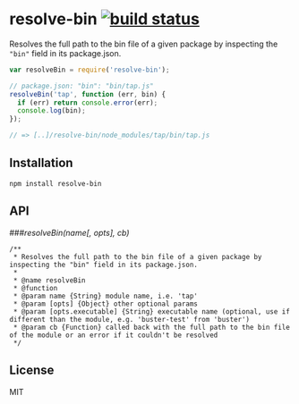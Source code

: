 # resolve-bin [![build status](https://secure.travis-ci.org/thlorenz/resolve-bin.png)](http://travis-ci.org/thlorenz/resolve-bin)

Resolves the full path to the bin file of a given package by inspecting the `"bin"` field in its package.json.

```js
var resolveBin = require('resolve-bin');

// package.json: "bin": "bin/tap.js"
resolveBin('tap', function (err, bin) {
  if (err) return console.error(err);
  console.log(bin);  
});

// => [..]/resolve-bin/node_modules/tap/bin/tap.js
```

## Installation

    npm install resolve-bin

## API

###*resolveBin(name[, opts], cb)*

```
/**
 * Resolves the full path to the bin file of a given package by inspecting the "bin" field in its package.json. 
 *
 * @name resolveBin
 * @function
 * @param name {String} module name, i.e. 'tap'
 * @param [opts] {Object} other optional params
 * @param [opts.executable] {String} executable name (optional, use if different than the module, e.g. 'buster-test' from 'buster')
 * @param cb {Function} called back with the full path to the bin file of the module or an error if it couldn't be resolved
 */
 ```

## License

MIT
